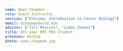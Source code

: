 ```yaml
---
name: Owen Chapman
role: Guest Instructor
session: ["Preview: Introduction to Cancer Biology"]
email: ochapman@ucsd.edu
advisor: ["Jill Mesirov", "Lukas Chavez"]
title: 6th year BMI PhD student
pronouns: he/him
photo: owen_chapman.jpg
---
```

